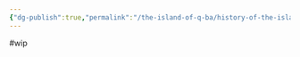 ```yaml
---
{"dg-publish":true,"permalink":"/the-island-of-q-ba/history-of-the-island/the-gods-of-the-island/the-binary-gods/tiamat/"}
---
```


#wip 